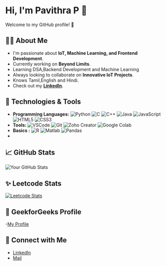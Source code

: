 # Hi, I'm **Pavithra P** 👋

Welcome to my GitHub profile! 🚀

## 👨‍💻 About Me
- I'm passionate about **IoT, Machine Learning, and Frontend Development**.
- Currently working on **Beyond Limits**.
- Learning DSA,Backend Development and Machine Learning
- Always looking to collaborate on **Innovative IoT Projects**.
- Knows Tamil,English and Hindi.
- Check out my **[LinkedIn](https://www.linkedin.com/in/pavithrap08/)**.

## 🔧 Technologies & Tools
- **Programming Languages:** ![Python](https://img.shields.io/badge/-Python-3776AB?style=flat&logo=python&logoColor=white) ![C](https://img.shields.io/badge/-C-A8B9CC?style=flat&logo=c&logoColor=white) ![C++](https://img.shields.io/badge/-C%2B%2B-00599C?style=flat&logo=c%2B%2B&logoColor=white) ![Java](https://img.shields.io/badge/-Java-007396?style=flat&logo=java&logoColor=white) ![JavaScript](https://img.shields.io/badge/-JavaScript-F7DF1E?style=flat&logo=javascript&logoColor=black) ![HTML5](https://img.shields.io/badge/-HTML5-E34F26?style=flat&logo=html5&logoColor=white) ![CSS3](https://img.shields.io/badge/-CSS3-1572B6?style=flat&logo=css3&logoColor=white)
- **Tools:** ![VSCode](https://img.shields.io/badge/-VSCode-0078D4?style=flat&logo=visualstudiocode&logoColor=white) ![Git](https://img.shields.io/badge/-Git-F05032?style=flat&logo=git&logoColor=white) ![Zoho Creator](https://img.shields.io/badge/-Zoho_Creator-5C6BC0?style=flat&logo=zoho&logoColor=white) ![Google Colab](https://img.shields.io/badge/-Google_Colab-F9AB00?style=flat&logo=googlecolab&logoColor=white)
- **Basics :** ![R](https://img.shields.io/badge/-R-276DC3?style=flat&logo=r&logoColor=white) ![Matlab](https://img.shields.io/badge/-Matlab-0076A8?style=flat&logo=matlab&logoColor=white) ![Pandas](https://img.shields.io/badge/-Pandas-150458?style=flat&logo=pandas&logoColor=white)
- 
## 📈 GitHub Stats
![Your GitHub Stats](https://github-readme-stats.vercel.app/api?username=pavithrap08&show_icons=true&hide_title=true)


## ✨ Leetcode Stats
[![Leetcode Stats](https://leetcard.jacoblin.cool/pavi_08)](https://leetcode.com/pavi_08)


## 🥇 GeekforGeeks Profile

-[My Profile](https://www.geeksforgeeks.org/user/user_7j9zdnv75ha)


## 💬 Connect with Me
- [LinkedIn](https://www.linkedin.com/in/pavithrap08)
- [Mail](mailp2pavi@gmail.com)

